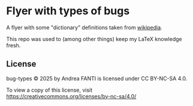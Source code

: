 # Flyer with types of bugs

A flyer with some "dictionary" definitions taken from
[wikipedia](https://en.wikipedia.org/wiki/Heisenbug).

This repo was used to (among other things) keep my LaTeX knowledge fresh.

## License

bug-types © 2025 by Andrea FANTI is licensed under CC BY-NC-SA 4.0.

To view a copy of this license, visit
https://creativecommons.org/licenses/by-nc-sa/4.0/
